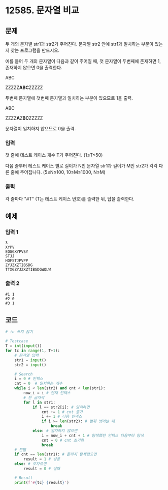# 12585. 문자열 비교

## 문제

두 개의 문자열 str1과 str2가 주어진다. 문자열 str2 안에 str1과 일치하는 부분이 있는지 찾는 프로그램을 만드시오.

예를 들어 두 개의 문자열이 다음과 같이 주어질 때, 첫 문자열이 두번째에 존재하면 1, 존재하지 않으면 0을 출력한다.
 

ABC

ZZZZZ**ABC**ZZZZZ

두번째 문자열에 첫번째 문자열과 일치하는 부분이 있으므로 1을 출력.
 

ABC

ZZZZ**A**Z**BC**ZZZZZ

문자열이 일치하지 않으므로 0을 출력.



### 입력

첫 줄에 테스트 케이스 개수 T가 주어진다. (1≤T≤50)
 

다음 줄부터 테스트 케이스 별로 길이가 N인 문자열 str1과 길이가 M인 str2가 각각 다른 줄에 주어집니다. (5≤N≤100, 10≤M≤1000, N≤M)

### 출력

각 줄마다 "#T" (T는 테스트 케이스 번호)를 출력한 뒤, 답을 출력한다.





## 예제

### 입력 1

```
3
XYPV
EOGGXYPVSY
STJJ
HOFSTJPVPP
ZYJZXZTIBSDG
TTXGZYJZXZTIBSDGWQLW
```

### 출력 2

```
#1 1
#2 0
#3 1
```





## 코드

```python
# in 쓰지 않기

# Testcase
T = int(input())
for tc in range(1, T+1):
    # 문자열 입력
    str1 = input()
    str2 = input()

    # Search
    i = 0 # 인덱스
    cnt = 0  # 일치하는 개수
    while i < len(str2) and cnt < len(str1):
        now_i = i # 현재 인덱스
        # 한 글자씩
        for l in str1:
            if l == str2[i]: # 일치하면
                cnt += 1 # cnt 증가
                i += 1 # 다음 인덱스
                if i >= len(str2): # 범위 벗어날 때
                    break
            else: # 일차하지 않으면
                i = now_i + cnt + 1 # 탐색했던 인덱스 다음부터 탐색
                cnt = 0 # cnt 초기화
                break
    # 판별
    if cnt == len(str1): # 끝까지 탐색했으면
        result = 1 # 성공
    else: # 모자르면
        result = 0 # 실패

    # Result
    print(f'#{tc} {result}')
```
